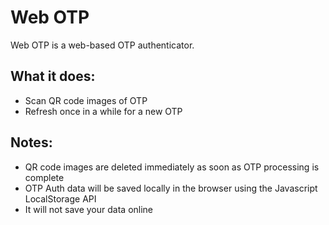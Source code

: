 # Web OTP
Web OTP is a web-based OTP authenticator.

## What it does:
- Scan QR code images of OTP
- Refresh once in a while for a new OTP

## Notes:
- QR code images are deleted immediately as soon as OTP processing is complete
- OTP Auth data will be saved locally in the browser using the Javascript LocalStorage API
- It will not save your data online